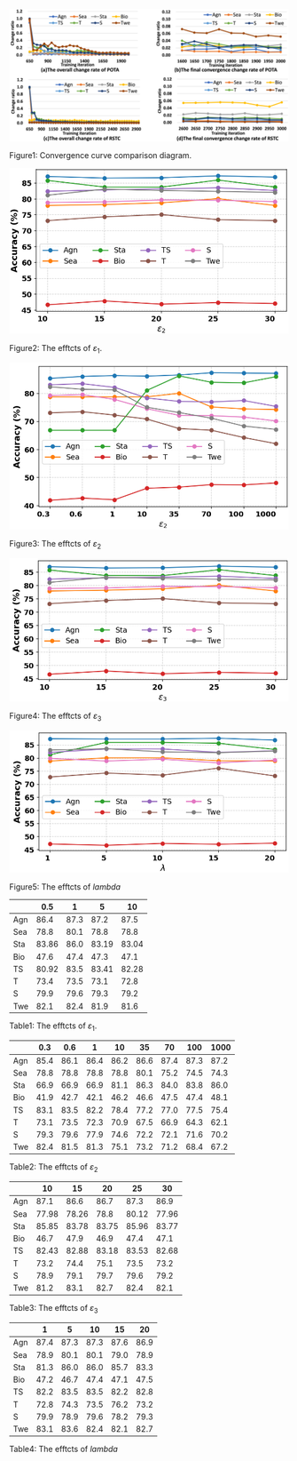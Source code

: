 ![image](https://github.com/YZH0905/ICML/blob/master/Convergence%20curve%202-2.png)

Figure1: Convergence curve comparison diagram.

![image](https://github.com/YZH0905/ICML/blob/master/varepsilon_1.png)

Figure2: The efftcts of $\varepsilon_1$.

![image](https://github.com/YZH0905/ICML/blob/master/varepsilon_2.png)

Figure3: The efftcts of $\varepsilon_2$ 

![image](https://github.com/YZH0905/ICML/blob/master/varepsilon_3.png)

Figure4: The efftcts of $\varepsilon_3$ 

![image](https://github.com/YZH0905/ICML/blob/master/lambda.png)

Figure5: The efftcts of $lambda$ 

|      | 0.5  | 1    | 5    | 10   |
|------|------|------|------|------|
| Agn  | 86.4 | 87.3 | 87.2 | 87.5 |
| Sea  | 78.8 | 80.1 | 78.8 | 78.8 |
| Sta  | 83.86| 86.0 | 83.19| 83.04|
| Bio  | 47.6 | 47.4 | 47.3 | 47.1 |
| TS   | 80.92| 83.5 | 83.41| 82.28|
| T    | 73.4 | 73.5 | 73.1 | 72.8 |
| S    | 79.9 | 79.6 | 79.3 | 79.2 |
| Twe  | 82.1 | 82.4 | 81.9 | 81.6 |

Table1: The efftcts of $\varepsilon_1$. 

|      | 0.3  | 0.6  | 1    | 10   | 35   | 70   | 100  | 1000 |
|------|------|------|------|------|------|------|------|------|
| Agn  | 85.4 | 86.1 | 86.4 | 86.2 | 86.6 | 87.4 | 87.3 | 87.2 |
| Sea  | 78.8 | 78.8 | 78.8 | 78.8 | 80.1 | 75.2 | 74.5 | 74.3 |
| Sta  | 66.9 | 66.9 | 66.9 | 81.1 | 86.3 | 84.0 | 83.8 | 86.0 |
| Bio  | 41.9 | 42.7 | 42.1 | 46.2 | 46.6 | 47.5 | 47.4 | 48.1 |
| TS   | 83.1 | 83.5 | 82.2 | 78.4 | 77.2 | 77.0 | 77.5 | 75.4 |
| T    | 73.1 | 73.5 | 72.3 | 70.9 | 67.5 | 66.9 | 64.3 | 62.1 |
| S    | 79.3 | 79.6 | 77.9 | 74.6 | 72.2 | 72.1 | 71.6 | 70.2 |
| Twe  | 82.4 | 81.5 | 81.3 | 75.1 | 73.2 | 71.2 | 68.4 | 67.2 |

Table2: The efftcts of $\varepsilon_2$ 


|      | 10    | 15    | 20    | 25    | 30    |
|------|------|------|------|------|------|
| Agn  | 87.1  | 86.6  | 86.7  | 87.3  | 86.9  |
| Sea  | 77.98 | 78.26 | 78.8  | 80.12 | 77.96 |
| Sta  | 85.85 | 83.78 | 83.75 | 85.96 | 83.77 |
| Bio  | 46.7  | 47.9  | 46.9  | 47.4  | 47.1  |
| TS   | 82.43 | 82.88 | 83.18 | 83.53 | 82.68 |
| T    | 73.2  | 74.4  | 75.1  | 73.5  | 73.2  |
| S    | 78.9  | 79.1  | 79.7  | 79.6  | 79.2  |
| Twe  | 81.2  | 83.1  | 82.7  | 82.4  | 82.1  |

Table3: The efftcts of $\varepsilon_3$ 

|      | 1     | 5     | 10    | 15    | 20    |
|------|------|------|------|------|------|
| Agn  | 87.4  | 87.3  | 87.3  | 87.6  | 86.9  |
| Sea  | 78.9  | 80.1  | 80.1  | 79.0  | 78.9  |
| Sta  | 81.3  | 86.0  | 86.0  | 85.7  | 83.3  |
| Bio  | 47.2  | 46.7  | 47.4  | 47.1  | 47.5  |
| TS   | 82.2  | 83.5  | 83.5  | 82.2  | 82.8  |
| T    | 72.8  | 74.3  | 73.5  | 76.2  | 73.2  |
| S    | 79.9  | 78.9  | 79.6  | 78.2  | 79.3  |
| Twe  | 83.1  | 83.6  | 82.4  | 82.1  | 82.7  |

Table4: The efftcts of $lambda$ 
